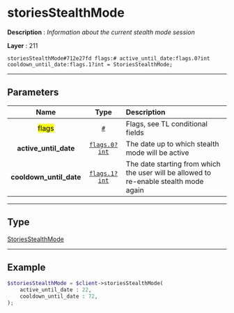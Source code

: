 # storiesStealthMode

**Description** : *Information about the current stealth mode session*

**Layer** : 211

```tl
storiesStealthMode#712e27fd flags:# active_until_date:flags.0?int cooldown_until_date:flags.1?int = StoriesStealthMode;
```

---

## Parameters

| Name | Type | Description |
| :---: | :---: | :--- |
| <mark>flags</mark> | [`#`](type/#) | Flags, see TL conditional fields |
| **active_until_date** | [`flags.0?int`](type/int) | The date up to which stealth mode will be active |
| **cooldown_until_date** | [`flags.1?int`](type/int) | The date starting from which the user will be allowed to re-enable stealth mode again |

---

## Type

[StoriesStealthMode](type/StoriesStealthMode)

---

## Example

```php
$storiesStealthMode = $client->storiesStealthMode(
	active_until_date : 22,
	cooldown_until_date : 72,
);
```